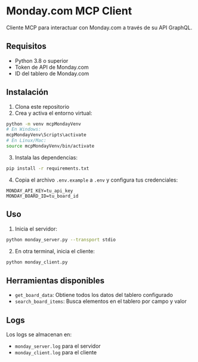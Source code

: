 # Monday.com MCP Client

Cliente MCP para interactuar con Monday.com a través de su API GraphQL.

## Requisitos

- Python 3.8 o superior
- Token de API de Monday.com
- ID del tablero de Monday.com

## Instalación

1. Clona este repositorio
2. Crea y activa el entorno virtual:
```bash
python -m venv mcpMondayVenv
# En Windows:
mcpMondayVenv\Scripts\activate
# En Linux/Mac:
source mcpMondayVenv/bin/activate
```
3. Instala las dependencias:
```bash
pip install -r requirements.txt
```
4. Copia el archivo `.env.example` a `.env` y configura tus credenciales:
```properties
MONDAY_API_KEY=tu_api_key
MONDAY_BOARD_ID=tu_board_id
```

## Uso

1. Inicia el servidor:
```bash
python monday_server.py --transport stdio
```

2. En otra terminal, inicia el cliente:
```bash
python monday_client.py
```

## Herramientas disponibles

- `get_board_data`: Obtiene todos los datos del tablero configurado
- `search_board_items`: Busca elementos en el tablero por campo y valor

## Logs

Los logs se almacenan en:
- `monday_server.log` para el servidor
- `monday_client.log` para el cliente
